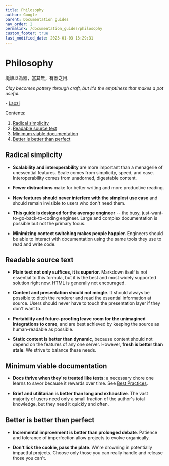 ```yaml
---
title: Philosophy
author: Google
parent: Documentation guides
nav_order: 2
permalink: /documentation_guides/philosophy
custom_footer: true
last_modified_date: 2023-01-03 13:29:31
---
```

# Philosophy

埏埴以為器，當其無，有器之用.

*Clay becomes pottery through craft, but it's the emptiness that makes a pot
useful.*

\- [Laozi](http://ctext.org/dictionary.pl?if=en&id=11602)

Contents:

1.  [Radical simplicity](#radical-simplicity)
1.  [Readable source text](#readable-source-text)
1.  [Minimum viable documentation](#minimum-viable-documentation)
1.  [Better is better than perfect](#better-is-better-than-perfect)

## Radical simplicity

* **Scalability and interoperability** are more important than a menagerie of
  unessential features. Scale comes from simplicity, speed, and ease.
  Interoperability comes from unadorned, digestable content.

* **Fewer distractions** make for better writing and more productive reading.

* **New features should never interfere with the simplest use case** and should
  remain invisible to users who don't need them.

* **This guide is designed for the average engineer** -- the busy,
  just-want-to-go-back-to-coding engineer. Large and complex documentation is
  possible but not the primary focus.

* **Minimizing context switching makes people happier.** Engineers should be
  able to interact with documentation using the same tools they use to read and
  write code.

## Readable source text

* **Plain text not only suffices, it is superior**. Markdown itself is not
  essential to this formula, but it is the best and most widely supported
  solution right now. HTML is generally not encouraged.

* **Content and presentation should not mingle**. It should always be possible
  to ditch the renderer and read the essential information at source. Users
  should never have to touch the presentation layer if they don't want to.

* **Portability and future-proofing leave room for the unimagined integrations
  to come**, and are best achieved by keeping the source as human-readable as
  possible.

* **Static content is better than dynamic**, because content should not depend
  on the features of any one server. However, **fresh is better than stale**. We
  strive to balance these needs.

## Minimum viable documentation

* **Docs thrive when they're treated like tests**: a necessary chore one learns
  to savor because it rewards over time.
  See [Best Practices](best_practices.md).

* **Brief and utilitarian is better than long and exhaustive**. The vast
  majority of users need only a small fraction of the author's total knowledge,
  but they need it quickly and often.

## Better is better than perfect

* **Incremental improvement is better than prolonged debate**. Patience and
  tolerance of imperfection allow projects to evolve organically.

* **Don't lick the cookie, pass the plate**. We're drowning in potentially
  impactful projects. Choose only those you can really handle and release those
  you can't.
